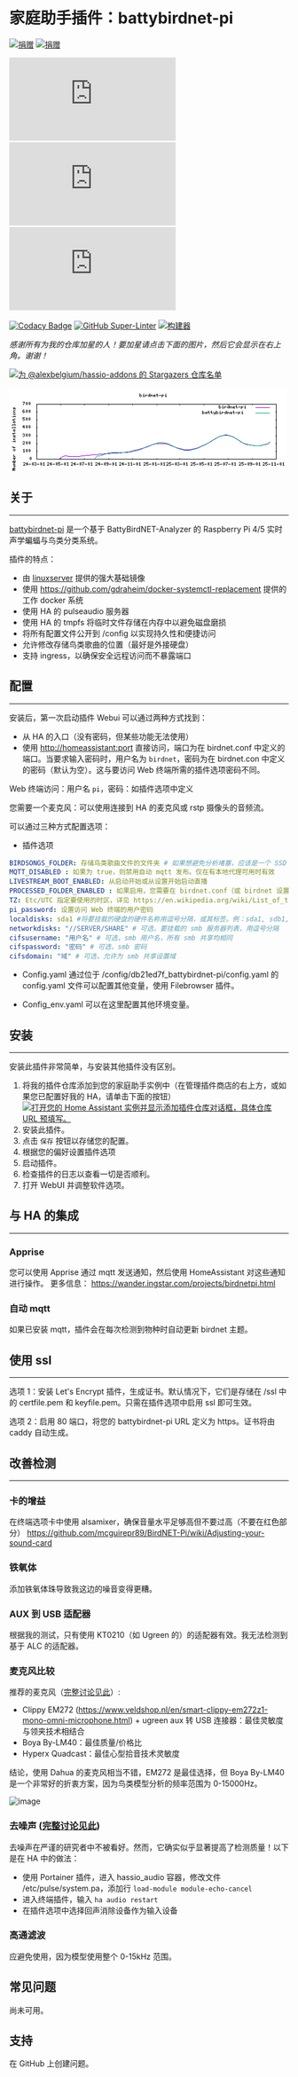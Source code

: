 # 家庭助手插件：battybirdnet-pi

[![捐赠][donation-badge]](https://www.buymeacoffee.com/alexbelgium)
[![捐赠][paypal-badge]](https://www.paypal.com/donate/?hosted_button_id=DZFULJZTP3UQA)

![版本](https://img.shields.io/badge/dynamic/json?label=版本&query=%24.version&url=https%3A%2F%2Fraw.githubusercontent.com%2Falexbelgium%2Fhassio-addons%2Fmaster%2Fbattybirdnet-pi%2Fconfig.json)
![入口](https://img.shields.io/badge/dynamic/json?label=入口&query=%24.ingress&url=https%3A%2F%2Fraw.githubusercontent.com%2Falexbelgium%2Fhassio-addons%2Fmaster%2Fbattybirdnet-pi%2Fconfig.json)
![架构](https://img.shields.io/badge/dynamic/json?color=success&label=架构&query=%24.arch&url=https%3A%2F%2Fraw.githubusercontent.com%2Falexbelgium%2Fhassio-addons%2Fmaster%2Fbattybirdnet-pi%2Fconfig.json)

[![Codacy Badge](https://app.codacy.com/project/badge/Grade/9c6cf10bdbba45ecb202d7f579b5be0e)](https://www.codacy.com/gh/alexbelgium/hassio-addons/dashboard?utm_source=github.com&utm_medium=referral&utm_content=alexbelgium/hassio-addons&utm_campaign=Badge_Grade)
[![GitHub Super-Linter](https://img.shields.io/github/actions/workflow/status/alexbelgium/hassio-addons/weekly-supelinter.yaml?label=代码质检)](https://github.com/alexbelgium/hassio-addons/actions/workflows/weekly-supelinter.yaml)
[![构建器](https://img.shields.io/github/actions/workflow/status/alexbelgium/hassio-addons/onpush_builder.yaml?label=构建器)](https://github.com/alexbelgium/hassio-addons/actions/workflows/onpush_builder.yaml)

[donation-badge]: https://img.shields.io/badge/给我买杯咖啡%20(没有%20paypal)-%23d32f2f?logo=buy-me-a-coffee&style=flat&logoColor=white
[paypal-badge]: https://img.shields.io/badge/用%20Paypal%20给我买杯咖啡-0070BA?logo=paypal&style=flat&logoColor=white

_感谢所有为我的仓库加星的人！要加星请点击下面的图片，然后它会显示在右上角。谢谢！_

[![为 @alexbelgium/hassio-addons 的 Stargazers 仓库名单](https://raw.githubusercontent.com/alexbelgium/hassio-addons/master/.github/stars2.svg)](https://github.com/alexbelgium/hassio-addons/stargazers)

![下载演变](https://raw.githubusercontent.com/alexbelgium/hassio-addons/master/BirdNET-Pi/stats.png)

## 关于

---

[battybirdnet-pi](https://github.com/rdz-oss/BattyBirdNET-Pi) 是一个基于 BattyBirdNET-Analyzer 的 Raspberry Pi 4/5 实时声学蝙蝠与鸟类分类系统。

插件的特点：
- 由 [linuxserver](https://github.com/linuxserver/docker-baseimage-debian) 提供的强大基础镜像
- 使用 https://github.com/gdraheim/docker-systemctl-replacement 提供的工作 docker 系统
- 使用 HA 的 pulseaudio 服务器
- 使用 HA 的 tmpfs 将临时文件存储在内存中以避免磁盘磨损
- 将所有配置文件公开到 /config 以实现持久性和便捷访问
- 允许修改存储鸟类歌曲的位置（最好是外接硬盘）
- 支持 ingress，以确保安全远程访问而不暴露端口

## 配置

---

安装后，第一次启动插件
Webui 可以通过两种方式找到：
- 从 HA 的入口（没有密码，但某些功能无法使用）
- 使用 <http://homeassistant:port> 直接访问，端口为在 birdnet.conf 中定义的端口。当要求输入密码时，用户名为 `birdnet`，密码为在 birdnet.con 中定义的密码（默认为空）。这与要访问 Web 终端所需的插件选项密码不同。

Web 终端访问：用户名 `pi`，密码：如插件选项中定义

您需要一个麦克风：可以使用连接到 HA 的麦克风或 rstp 摄像头的音频流。

可以通过三种方式配置选项：

- 插件选项

```yaml
BIRDSONGS_FOLDER: 存储鸟类歌曲文件的文件夹 # 如果想避免分析堵塞，应该是一个 SSD
MQTT_DISABLED : 如果为 true，则禁用自动 mqtt 发布。仅在有本地代理可用时有效
LIVESTREAM_BOOT_ENABLED: 从启动开始或从设置开始启动直播
PROCESSED_FOLDER_ENABLED : 如果启用，您需要在 birdnet.conf（或 birdnet 设置中）中设置要保存在 tmpfs 中临时文件夹 "/tmp/Processed" 中的最后 wav 文件数量（以避免磁盘磨损），以便您可以检索它们。此数量可以从插件选项中调整
TZ: Etc/UTC 指定要使用的时区，详见 https://en.wikipedia.org/wiki/List_of_tz_database_time_zones#List
pi_password: 设置访问 Web 终端的用户密码
localdisks: sda1 #将要挂载的硬盘的硬件名称用逗号分隔，或其标签。例：sda1, sdb1, MYNAS...
networkdisks: "//SERVER/SHARE" # 可选，要挂载的 smb 服务器列表，用逗号分隔
cifsusername: "用户名" # 可选，smb 用户名，所有 smb 共享均相同
cifspassword: "密码" # 可选，smb 密码
cifsdomain: "域" # 可选，允许为 smb 共享设置域
```

- Config.yaml
通过位于 /config/db21ed7f_battybirdnet-pi/config.yaml 的 config.yaml 文件可以配置其他变量，使用 Filebrowser 插件。

- Config_env.yaml
可以在这里配置其他环境变量。

## 安装

---

安装此插件非常简单，与安装其他插件没有区别。

1. 将我的插件仓库添加到您的家庭助手实例中（在管理插件商店的右上方，或如果您已配置好我的 HA，请单击下面的按钮）
   [![打开您的 Home Assistant 实例并显示添加插件仓库对话框，具体仓库 URL 预填写。](https://my.home-assistant.io/badges/supervisor_add_addon_repository.svg)](https://my.home-assistant.io/redirect/supervisor_add_addon_repository/?repository_url=https%3A%2F%2Fgithub.com%2Falexbelgium%2Fhassio-addons)
2. 安装此插件。
3. 点击 `保存` 按钮以存储您的配置。
4. 根据您的偏好设置插件选项
5. 启动插件。
6. 检查插件的日志以查看一切是否顺利。
7. 打开 WebUI 并调整软件选项。

## 与 HA 的集成

---
### Apprise

您可以使用 Apprise 通过 mqtt 发送通知，然后使用 HomeAssistant 对这些通知进行操作。
更多信息： https://wander.ingstar.com/projects/birdnetpi.html

### 自动 mqtt

如果已安装 mqtt，插件会在每次检测到物种时自动更新 birdnet 主题。

## 使用 ssl

---

选项 1：安装 Let's Encrypt 插件，生成证书。默认情况下，它们是存储在 /ssl 中的 certfile.pem 和 keyfile.pem。只需在插件选项中启用 ssl 即可生效。

选项 2：启用 80 端口，将您的 battybirdnet-pi URL 定义为 https。证书将由 caddy 自动生成。

## 改善检测

---

### 卡的增益

在终端选项卡中使用 alsamixer，确保音量水平足够高但不要过高（不要在红色部分）
https://github.com/mcguirepr89/BirdNET-Pi/wiki/Adjusting-your-sound-card

### 铁氧体

添加铁氧体珠导致我这边的噪音变得更糟。

### AUX 到 USB 适配器

根据我的测试，只有使用 KT0210（如 Ugreen 的）的适配器有效。我无法检测到基于 ALC 的适配器。

### 麦克风比较

推荐的麦克风（[完整讨论见此](https://github.com/mcguirepr89/BirdNET-Pi/discussions/39)）:
- Clippy EM272 (https://www.veldshop.nl/en/smart-clippy-em272z1-mono-omni-microphone.html) + ugreen aux 转 USB 连接器：最佳灵敏度与领夹技术相结合
- Boya By-LM40：最佳质量/价格比
- Hyperx Quadcast：最佳心型拾音技术灵敏度

结论，使用 Dahua 的麦克风相当不错，EM272 是最佳选择，但 Boya By-LM40 是一个非常好的折衷方案，因为鸟类模型分析的频率范围为 0-15000Hz。

![image](https://github.com/alexbelgium/hassio-addons/assets/44178713/df992b79-7171-4f73-b0c0-55eb4256cd5b)

### 去噪声 ([完整讨论见此](https://github.com/mcguirepr89/BirdNET-Pi/discussions/597))

去噪声在严谨的研究者中不被看好。然而，它确实似乎显著提高了检测质量！以下是在 HA 中的做法：
- 使用 Portainer 插件，进入 hassio_audio 容器，修改文件 /etc/pulse/system.pa，添加行 `load-module module-echo-cancel`
- 进入终端插件，输入 `ha audio restart`
- 在插件选项中选择回声消除设备作为输入设备

### 高通滤波

应避免使用，因为模型使用整个 0-15kHz 范围。

## 常见问题

尚未可用。

## 支持

在 GitHub 上创建问题。